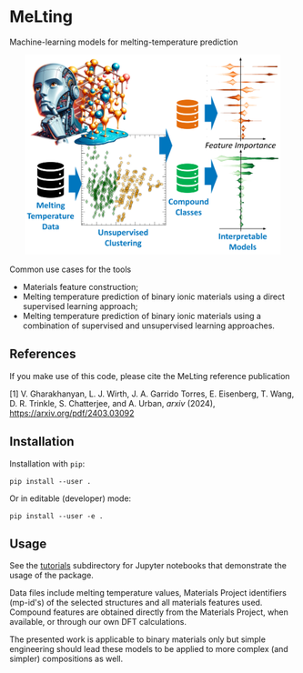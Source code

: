 # MeLting
Machine-learning models for melting-temperature prediction

<p align="center">
<img width="450" src="./melting_figure.svg" />
</p>
    
Common use cases for the tools

* Materials feature construction;
* Melting temperature prediction of binary ionic materials using a direct supervised learning approach;
* Melting temperature prediction of binary ionic materials using a combination of supervised and unsupervised learning approaches.

## References

If you make use of this code, please cite the MeLting reference publication

[1] V. Gharakhanyan, L. J. Wirth, J. A. Garrido Torres, E. Eisenberg, T. Wang, D. R. Trinkle, S. Chatterjee, and A. Urban, *arxiv* (2024), https://arxiv.org/pdf/2403.03092

## Installation

Installation with `pip`:

```
pip install --user .
```

Or in editable (developer) mode:

```
pip install --user -e .
```

## Usage

See the [tutorials](./tutorials) subdirectory for Jupyter notebooks that demonstrate the usage of the package. 

Data files include melting temperature values, Materials Project identifiers (mp-id's) of the selected structures and all materials features used. Compound features are obtained directly from the Materials Project, when available, or through our own DFT calculations.

The presented work is applicable to binary materials only but simple engineering should lead these models to be applied to more complex (and simpler) compositions as well.

